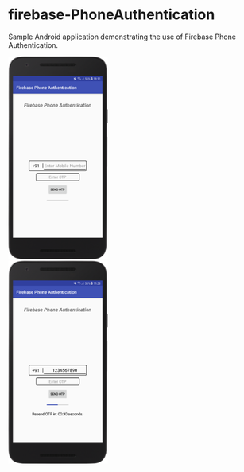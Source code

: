 # firebase-PhoneAuthentication
Sample Android application demonstrating the use of Firebase Phone Authentication.

<img src="https://github.com/jayantb95/firebase-PhoneAuthentication/blob/master/screenshot/LoginActivity1.png" height=408 width=200> <br/>
<img src="https://github.com/jayantb95/firebase-PhoneAuthentication/blob/master/screenshot/LoginActivity2.png" height=408 width=200> <br/>